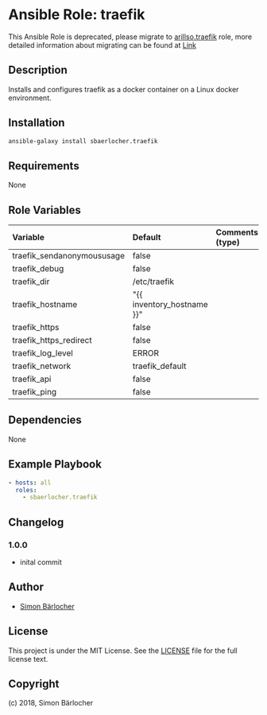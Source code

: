 # Ansible Role: traefik

This Ansible Role is deprecated, please migrate to [arillso.traefik](https://github.com/arillso/ansible.traefik) role, more detailed information about migrating can be found at [Link](https://github.com/arillso/ansible.traefik#compatibility-with--sbaerlocheransibletraefik)

## Description

Installs and configures traefik as a docker container on a Linux docker environment.

## Installation

```bash
ansible-galaxy install sbaerlocher.traefik
```

## Requirements

None

## Role Variables

| Variable                   | Default                    | Comments (type) |
| :------------------------- | :------------------------- | :-------------- |
| traefik_sendanonymoususage | false                      |                 |
| traefik_debug              | false                      |                 |
| traefik_dir                | /etc/traefik               |                 |
| traefik_hostname           | "{{ inventory_hostname }}" |                 |
| traefik_https              | false                      |                 |
| traefik_https_redirect     | false                      |                 |
| traefik_log_level          | ERROR                      |                 |
| traefik_network            | traefik_default            |                 |
| traefik_api                | false                      |                 |
| traefik_ping               | false                      |                 |

## Dependencies

None

## Example Playbook

```yml
- hosts: all
  roles:
    - sbaerlocher.traefik
```

## Changelog

### 1.0.0

- inital commit

## Author

- [Simon Bärlocher](https://sbaerlocher.ch)

## License

This project is under the MIT License. See the [LICENSE](https://sbaerlo.ch/licence) file for the full license text.

## Copyright

(c) 2018, Simon Bärlocher
